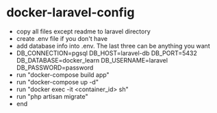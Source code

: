 # docker-laravel-config
- copy all files except readme to laravel directory
- create .env file if you don't have
- add database info into .env. The last three can be anything you want
- DB_CONNECTION=pgsql
  DB_HOST=laravel-db
  DB_PORT=5432
  DB_DATABASE=docker_learn
  DB_USERNAME=laravel
  DB_PASSWORD=password
- run "docker-compose build app"
- run "docker-compose up -d"
- run "docker exec -it <container_id> sh"
- run "php artisan migrate"
- end
